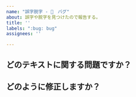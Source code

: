 ```yaml
---
name: "誤字脱字 - 🐛　バグ"
about: 誤字や脱字を見つけたので報告する。
title: ''
labels: ":bug: bug"
assignees: ''

---
```


## どのテキストに関する問題ですか？

<!-- 例: ログインする -->

## どのように修正しますか？